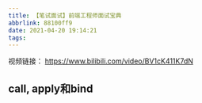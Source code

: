 ```yaml
---
title: 【笔试面试】前端工程师面试宝典
abbrlink: 88100ff9
date: 2021-04-20 19:14:21
tags:
---
```


视频链接：
https://www.bilibili.com/video/BV1cK411K7dN



## call, apply和bind

